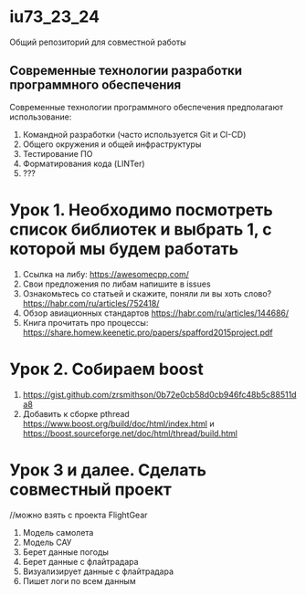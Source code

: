 # iu73_23_24
Общий репозиторий для совместной работы
## Современные технологии разработки программного обеспечения
Современные технологии программного обеспечения предполагают использование:
1. Командной разработки (часто используется Git и CI-CD)
2. Общего окружения и общей инфраструктуры
3. Тестирование ПО
4. Форматирования кода (LINTer)
5. ???
# Урок 1. Необходимо посмотреть список библиотек и выбрать 1, с которой мы будем работать
1. Ссылка на либу: https://awesomecpp.com/
2. Свои предложения по либам напишите в issues
3. Ознакомьтесь со статьей и скажите, поняли ли вы хоть слово? https://habr.com/ru/articles/752418/
4. Обзор авиационных стандартов https://habr.com/ru/articles/144686/
5. Книга прочитать про процессы: https://share.homew.keenetic.pro/papers/spafford2015project.pdf
# Урок 2. Собираем boost
1. https://gist.github.com/zrsmithson/0b72e0cb58d0cb946fc48b5c88511da8
2. Добавить к сборке pthread https://www.boost.org/build/doc/html/index.html и https://boost.sourceforge.net/doc/html/thread/build.html
# Урок 3 и далее. Сделать совместный проект
//можно взять с проекта FlightGear
1. Модель самолета
2. Модель САУ
3. Берет данные погоды
4. Берет данные с флайтрадара
5. Визуализирует данные с флайтрадара
6. Пишет логи по всем данным


